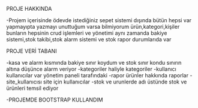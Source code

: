 PROJE HAKKINDA 

-Projem içerisinde ödevde istediğiniz sepet sistemi dışında bütün hepsi var yapmayıpta yazmayı unuttuğum varsa bilmiyorum ürün,kategori,kişiler bunların hepsinin crud işlemleri ve yönetimi aynı zamanda bakiye sistemi,stok takibi,stok alarm sistemi ve stok rapor durumlarıda var 

PROJE VERİ TABANI

-kasa ve alarm kısmında bakiye sınır koydum ve stok sınır kondu sınırın altına düşünce alarm veriyor
-kategoriler haliyle kategoriler
-kullanıcı kullanıcılar var yönetim paneli tarafındaki
-rapor ürünler hakkında raporlar
-site_kullanıcısı site için kullanıcılar
-stok ve urunlerde adı üstünde stok ve ürünleri temsil ediyor

-PROJEMDE BOOTSTRAP KULLANDIM 


